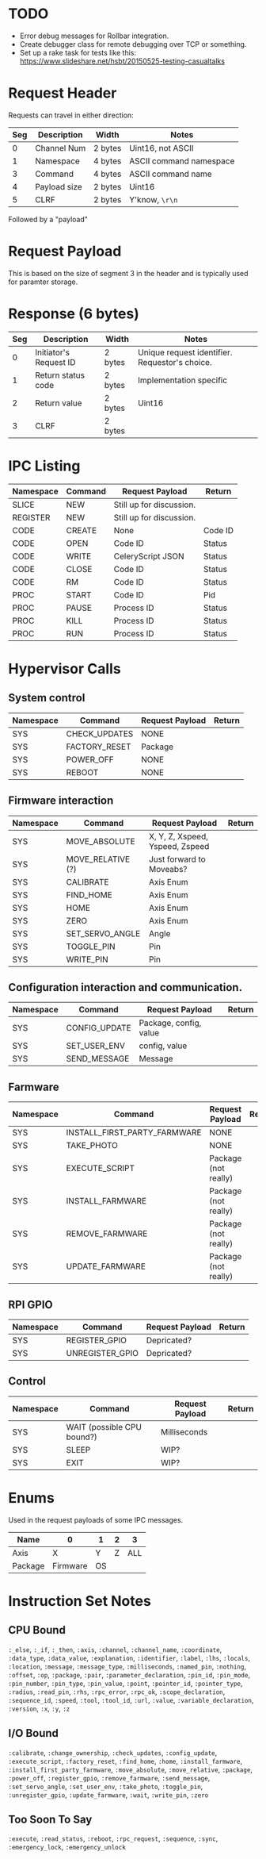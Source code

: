 # TODO

  * Error debug messages for Rollbar integration.
  * Create debugger class for remote debugging over TCP or something.
  * Set up a rake task for tests like this: https://www.slideshare.net/hsbt/20150525-testing-casualtalks

# Request Header
Requests can travel in either direction:

|Seg|Description |Width             |Notes                   |
|---|------------|------------------|------------------------|
| 0 |Channel Num | 2 bytes          | Uint16, not ASCII      |
| 1 |Namespace   | 4 bytes          | ASCII command namespace|
| 3 |Command     | 4 bytes          | ASCII command name     |
| 4 |Payload size| 2 bytes          | Uint16                 |
| 5 |CLRF        | 2 bytes          | Y'know, `\r\n`         |

Followed by a "payload"

# Request Payload

This is based on the size of segment 3 in the header and is typically used for
paramter storage.

# Response (6 bytes)

|Seg|Description           |Width   |Notes                                          |
|---|----------------------|--------|-----------------------------------------------|
|  0|Initiator's Request ID| 2 bytes| Unique request identifier. Requestor's choice.|
|  1|Return status code    | 2 bytes| Implementation specific                       |
|  2|Return value          | 2 bytes| Uint16                                        |
|  3|CLRF                  | 2 bytes|                                               |

# IPC Listing

|Namespace|Command|Request Payload                                   |Return |
|---------|-------|--------------------------------------------------|-------|
|SLICE    |NEW    |Still up for discussion.                          |       |
|REGISTER |NEW    |Still up for discussion.                          |       |
|CODE     |CREATE |None                                              |Code ID|
|CODE     |OPEN   |Code ID                                           |Status |
|CODE     |WRITE  |CeleryScript JSON                                 |Status |
|CODE     |CLOSE  |Code ID                                           |Status |
|CODE     |RM     |Code ID                                           |Status |
|PROC     |START  |Code ID                                           |Pid    |
|PROC     |PAUSE  |Process ID                                        |Status |
|PROC     |KILL   |Process ID                                        |Status |
|PROC     |RUN    |Process ID                                        |Status |

# Hypervisor Calls

## System control
|Namespace |Command                      |Request Payload                                   |Return |
|----------|-----------------------------|--------------------------------------------------|-------|
|SYS       |CHECK_UPDATES                | NONE                                             |       |
|SYS       |FACTORY_RESET                | Package                                          |       |
|SYS       |POWER_OFF                    | NONE                                             |       |
|SYS       |REBOOT                       | NONE                                             |       |

## Firmware interaction
|Namespace |Command                      |Request Payload                                   |Return |
|----------|-----------------------------|--------------------------------------------------|-------|
|SYS       |MOVE_ABSOLUTE                | X, Y, Z, Xspeed, Yspeed, Zspeed                  |       |
|SYS       |MOVE_RELATIVE (?)            | Just forward to Moveabs?                         |       |
|SYS       |CALIBRATE                    | Axis Enum                                        |       |
|SYS       |FIND_HOME                    | Axis Enum                                        |       |
|SYS       |HOME                         | Axis Enum                                        |       |
|SYS       |ZERO                         | Axis Enum                                        |       |
|SYS       |SET_SERVO_ANGLE              | Angle                                            |       |
|SYS       |TOGGLE_PIN                   | Pin                                              |       |
|SYS       |WRITE_PIN                    | Pin                                              |       |

## Configuration interaction and communication.
|Namespace |Command                      |Request Payload                                   |Return |
|----------|-----------------------------|--------------------------------------------------|-------|
|SYS       |CONFIG_UPDATE                | Package, config, value                           |       |
|SYS       |SET_USER_ENV                 | config, value                                    |       |
|SYS       |SEND_MESSAGE                 | Message                                          |       |

## Farmware
|Namespace |Command                      |Request Payload                                   |Return |
|----------|-----------------------------|--------------------------------------------------|-------|
|SYS       |INSTALL_FIRST_PARTY_FARMWARE | NONE                                             |       |
|SYS       |TAKE_PHOTO                   | NONE                                             |       |
|SYS       |EXECUTE_SCRIPT               | Package (not really)                             |       |
|SYS       |INSTALL_FARMWARE             | Package (not really)                             |       |
|SYS       |REMOVE_FARMWARE              | Package (not really)                             |       |
|SYS       |UPDATE_FARMWARE              | Package (not really)                             |       |

## RPI GPIO
|Namespace |Command                      |Request Payload                                   |Return |
|----------|-----------------------------|--------------------------------------------------|-------|
|SYS       |REGISTER_GPIO                | Depricated?                                      |       |
|SYS       |UNREGISTER_GPIO              | Depricated?                                      |       |

## Control
|Namespace |Command                      |Request Payload                                   |Return |
|----------|-----------------------------|--------------------------------------------------|-------|
|SYS       |WAIT (possible CPU bound?)   | Milliseconds                                     |       |
|SYS       |SLEEP                        | WIP?                                             |       |
|SYS       |EXIT                         | WIP?                                             |       |

# Enums

Used in the request payloads of some IPC messages.

|Name   |0       |1 |2|3  |
|-------|--------|--|-|---|
|Axis   |X       |Y |Z|ALL|
|Package|Firmware|OS| |   |

# Instruction Set Notes

## CPU Bound
  `:_else`,
  `:_if`,
  `:_then`,
  `:axis`,
  `:channel`,
  `:channel_name`,
  `:coordinate`,
  `:data_type`,
  `:data_value`,
  `:explanation`,
  `:identifier`,
  `:label`,
  `:lhs`,
  `:locals`,
  `:location`,
  `:message`,
  `:message_type`,
  `:milliseconds`,
  `:named_pin`,
  `:nothing`,
  `:offset`,
  `:op`,
  `:package`,
  `:pair`,
  `:parameter_declaration`,
  `:pin_id`,
  `:pin_mode`,
  `:pin_number`,
  `:pin_type`,
  `:pin_value`,
  `:point`,
  `:pointer_id`,
  `:pointer_type`,
  `:radius`,
  `:read_pin`,
  `:rhs`,
  `:rpc_error`,
  `:rpc_ok`,
  `:scope_declaration`,
  `:sequence_id`,
  `:speed`,
  `:tool`,
  `:tool_id`,
  `:url`,
  `:value`,
  `:variable_declaration`,
  `:version`,
  `:x`,
  `:y`,
  `:z`

## I/O Bound
  `:calibrate`,
  `:change_ownership`,
  `:check_updates`,
  `:config_update`,
  `:execute_script`,
  `:factory_reset`,
  `:find_home`,
  `:home`,
  `:install_farmware`,
  `:install_first_party_farmware`,
  `:move_absolute`,
  `:move_relative`,
  `:package`,
  `:power_off`,
  `:register_gpio`,
  `:remove_farmware`,
  `:send_message`,
  `:set_servo_angle`,
  `:set_user_env`,
  `:take_photo`,
  `:toggle_pin`,
  `:unregister_gpio`,
  `:update_farmware`,
  `:wait`,
  `:write_pin`,
  `:zero`

## Too Soon To Say
  `:execute`,
  `:read_status`,
  `:reboot`,
  `:rpc_request`,
  `:sequence`,
  `:sync`,
  `:emergency_lock`,
  `:emergency_unlock`
